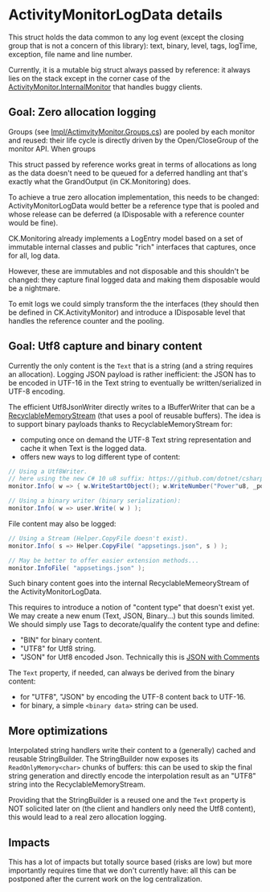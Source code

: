 # ActivityMonitorLogData details

This struct holds the data common to any log event (except the closing group that is not a concern of this library): text, binary, level,
tags, logTime, exception, file name and line number.

Currently, it is a mutable big struct always passed by reference: it always lies on the stack except in the corner
case of the [ActivityMonitor.InternalMonitor](Impl/ActivityMonitor.InternalMonitor.cs) that handles buggy clients.

## Goal: Zero allocation logging 

Groups (see [Impl/ActimvityMonitor.Groups.cs](Impl/ActivityMonitor.Group.cs)) are pooled by each monitor and reused: their life
cycle is directly driven by the Open/CloseGroup of the monitor API. When groups 

This struct passed by reference works great in terms of allocations as long as the data doesn't need to be queued for a deferred
handling ant that's exactly what the GrandOutput (in CK.Monitoring) does.

To achieve a true zero allocation implementation, this needs to be changed: ActivityMonitorLogData would better be a reference
type that is pooled and whose release can be deferred (a IDisposable with a reference counter would be fine).

CK.Monitoring already implements a LogEntry model based on a set of immutable internal classes and public "rich" interfaces that
captures, once for all, log data.

However, these are immutables and not disposable and this shouldn't be changed: they capture final logged data and making them disposable
would be a nightmare.

To emit logs we could simply transform the  the interfaces (they should then be defined in CK.ActivityMonitor) and introduce a IDisposable level that
handles the reference counter and the pooling.

## Goal: Utf8 capture and binary content

Currently the only content is the `Text` that is a string (and a string requires an allocation).
Logging JSON payload is rather inefficient: the JSON has to be encoded in UTF-16 in the Text string to
eventually be written/serialized in UTF-8 encoding.

The efficient Utf8JsonWriter directly writes to a IBufferWriter that can be a [RecyclableMemoryStream](https://github.com/microsoft/Microsoft.IO.RecyclableMemoryStream)
(that uses a pool of reusable buffers).
The idea is to support binary payloads thanks to RecyclableMemoryStream for:
- computing once on demand the UTF-8 Text string representation and cache it when Text is the logged data.
- offers new ways to log different type of content:
```c#
// Using a Utf8Writer.
// here using the new C# 10 u8 suffix: https://github.com/dotnet/csharplang/blob/main/proposals/utf8-string-literals.md.
monitor.Info( w => { w.WriteStartObject(); w.WriteNumber("Power"u8, _power ); w.WriteEndObject()} );

// Using a binary writer (binary serialization):
monitor.Info( w => user.Write( w ) );
```
File content may also be logged:
```c#
// Using a Stream (Helper.CopyFile doesn't exist).
monitor.Info( s => Helper.CopyFile( "appsetings.json", s ) );

// May be better to offer easier extension methods... 
monitor.InfoFile( "appsetings.json" );
```

Such binary content goes into the internal RecyclableMemeoryStream of the ActivityMonitorLogData.

This requires to introduce a notion of "content type" that doesn't exist yet.
We may create a new enum (Text, JSON, Binary...) but this sounds limited. We should simply use Tags to
decorate/qualify the content type and define:
- "BIN" for binary content.
- "UTF8" for Utf8 string.
- "JSON" for Utf8 encoded Json. Technically this is [JSON with Comments](https://code.visualstudio.com/docs/languages/json#_json-with-comments)

The `Text` property, if needed, can always be derived from the binary content:
- for "UTF8", "JSON" by encoding the UTF-8 content back to UTF-16.
- for binary, a simple `<binary data>` string can be used.

## More optimizations

Interpolated string handlers write their content to a (generally) cached and reusable StringBuilder. The StringBuilder now exposes its
`ReadOnlyMemory<char>` chunks of buffers: this can be used to skip the final string generation and directly encode the interpolation
result as an "UTF8" string into the RecyclableMemoryStream.

Providing that the StringBuilder is a reused one and the `Text` property is NOT solicited later on (the client and handlers only need the Utf8 content),
this would lead to a real zero allocation logging.

## Impacts

This has a lot of impacts but totally source based (risks are low) but more importantly requires time that we don't currently have: all this
can be postponed after the current work on the log centralization.




